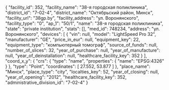 {
    "facility_id": 352,
    "facility_name": "38-я городская поликлиника",
    "district_id": "7-02-4",
    "district_name": "Октябрьский район, Минск",
    "facility_url": "38gp.by",
    "facility_address": "ул. Воронянского",
    "facility_type": "0",
    "ap_1": "50\/1",
    "name": "38-я городская поликлиника",
    "state": "private institution",
    "stats": [],
    "med_id": 748234,
    "address": "ул. Воронянского",
    "devices": [
        {
            "vin": null,
            "model": "LightSpeed Pro 32",
            "manufacturer": "GE",
            "price_in_eur": null,
            "equipment_key": 22,
            "equipment_type": "компьютерный томограф",
            "source_of_funds": null,
            "number_of_slices": 32,
            "year_of_purchase": null,
            "year_of_manufacture": null,
            "year_of_deinstallation": null,
            "healthcare_facility_key": 352
        }
    ],
    "coord_x_y": {
        "crs": {
            "type": "name",
            "properties": {
                "name": "EPSG:4326"
            }
        },
        "type": "Point",
        "coordinates": [
            27.552,
            53.877
        ]
    },
    "place_name": "Минск",
    "place_type": "city",
    "localties_key": 52,
    "year_of_closing": null,
    "year_of_opening": "2012",
    "healthcare_facility_key": 352,
    "administrative_division_id": "7-02-4"
}